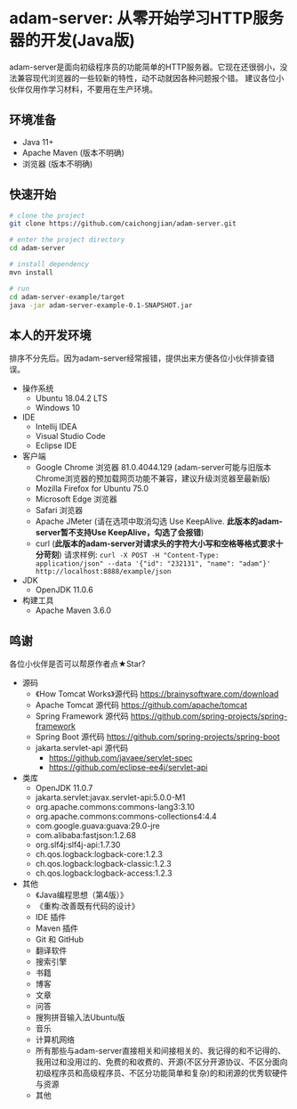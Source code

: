# adam-server: 从零开始学习HTTP服务器的开发(Java版)
adam-server是面向初级程序员的功能简单的HTTP服务器。它现在还很弱小，没法兼容现代浏览器的一些较新的特性，动不动就因各种问题报个错。
建议各位小伙伴仅用作学习材料，不要用在生产环境。

## 环境准备
+ Java 11+
+ Apache Maven (版本不明确)
+ 浏览器 (版本不明确)

## 快速开始
```bash
# clone the project
git clone https://github.com/caichongjian/adam-server.git

# enter the project directory
cd adam-server

# install dependency
mvn install

# run
cd adam-server-example/target
java -jar adam-server-example-0.1-SNAPSHOT.jar
```

## 本人的开发环境
排序不分先后。因为adam-server经常报错，提供出来方便各位小伙伴排查错误。
+ 操作系统
    + Ubuntu 18.04.2 LTS
    + Windows 10
+ IDE
    + Intellij IDEA
    + Visual Studio Code
    + Eclipse IDE
+ 客户端
    + Google Chrome 浏览器 81.0.4044.129 (adam-server可能与旧版本Chrome浏览器的预加载网页功能不兼容，建议升级浏览器至最新版)
    + Mozilla Firefox for Ubuntu 75.0
    + Microsoft Edge 浏览器
    + Safari 浏览器
    + Apache JMeter (请在选项中取消勾选 Use KeepAlive. **此版本的adam-server暂不支持Use KeepAlive，勾选了会报错**)
    + curl (**此版本的adam-server对请求头的字符大小写和空格等格式要求十分苛刻**) 请求样例: `curl -X POST -H "Content-Type: application/json" --data '{"id": "232131", "name": "adam"}' http://localhost:8888/example/json`
+ JDK
    + OpenJDK 11.0.6
+ 构建工具
    + Apache Maven 3.6.0

## 鸣谢
各位小伙伴是否可以帮原作者点★Star?
+ 源码
    + 《How Tomcat Works》源代码 https://brainysoftware.com/download
    + Apache Tomcat 源代码 https://github.com/apache/tomcat
    + Spring Framework 源代码 https://github.com/spring-projects/spring-framework
    + Spring Boot 源代码 https://github.com/spring-projects/spring-boot
    + jakarta.servlet-api 源代码
        + https://github.com/javaee/servlet-spec
        + https://github.com/eclipse-ee4j/servlet-api
+ 类库
    + OpenJDK 11.0.7
    + jakarta.servlet:javax.servlet-api:5.0.0-M1
    + org.apache.commons:commons-lang3:3.10
    + org.apache.commons:commons-collections4:4.4
    + com.google.guava:guava:29.0-jre
    + com.alibaba:fastjson:1.2.68
    + org.slf4j:slf4j-api:1.7.30
    + ch.qos.logback:logback-core:1.2.3
    + ch.qos.logback:logback-classic:1.2.3
    + ch.qos.logback:logback-access:1.2.3
+ 其他
    + 《Java编程思想（第4版）》
    + 《重构:改善既有代码的设计》
    + IDE 插件
    + Maven 插件
    + Git 和 GitHub
    + 翻译软件
    + 搜索引擎
    + 书籍
    + 博客
    + 文章
    + 问答
    + 搜狗拼音输入法Ubuntu版
    + 音乐
    + 计算机网络
    + 所有那些与adam-server直接相关和间接相关的、我记得的和不记得的、我用过和没用过的、免费的和收费的、开源(不区分开源协议、不区分面向初级程序员和高级程序员、不区分功能简单和复杂)的和闭源的优秀软硬件与资源
    + 其他

